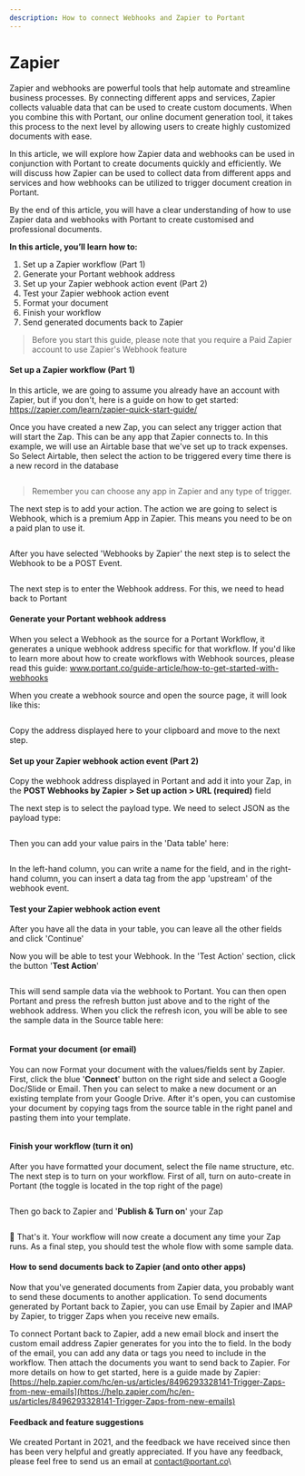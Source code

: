 ```yaml
---
description: How to connect Webhooks and Zapier to Portant
---
```


# Zapier

Zapier and webhooks are powerful tools that help automate and streamline business processes. By connecting different apps and services, Zapier collects valuable data that can be used to create custom documents. When you combine this with Portant, our online document generation tool, it takes this process to the next level by allowing users to create highly customized documents with ease.&#x20;

In this article, we will explore how Zapier data and webhooks can be used in conjunction with Portant to create documents quickly and efficiently. We will discuss how Zapier can be used to collect data from different apps and services and how webhooks can be utilized to trigger document creation in Portant.&#x20;

By the end of this article, you will have a clear understanding of how to use Zapier data and webhooks with Portant to create customised and professional documents.

**In this article, you’ll learn how to:**

1. Set up a Zapier workflow (Part 1)
2. Generate your Portant webhook address
3. Set up your Zapier webhook action event (Part 2)
4. Test your Zapier webhook action event
5. Format your document
6. Finish your workflow
7. Send generated documents back to Zapier

> Before you start this guide, please note that you require a Paid Zapier account to use Zapier's Webhook feature

#### Set up a Zapier workflow (Part 1)

In this article, we are going to assume you already have an account with Zapier, but if you don't, here is a guide on how to get started: https://zapier.com/learn/zapier-quick-start-guide/

Once you have created a new Zap, you can select any trigger action that will start the Zap. This can be any app that Zapier connects to. In this example, we will use an Airtable base that we've set up to track expenses. So Select Airtable, then select the action to be triggered every time there is a new record in the database

<figure><img src="https://assets-global.website-files.com/5f3b57b5405f8bd0f98b5e14/63d75b06d184c40284afba55_Screenshot%202023-01-30%20at%204.50.03%20pm.png" alt=""><figcaption></figcaption></figure>

> Remember you can choose any app in Zapier and any type of trigger.

The next step is to add your action. The action we are going to select is Webhook, which is a premium App in Zapier. This means you need to be on a paid plan to use it.

<figure><img src="https://assets-global.website-files.com/5f3b57b5405f8bd0f98b5e14/63d75bdfdbdc860066ff0087_Screenshot%202023-01-30%20at%204.53.34%20pm.png" alt=""><figcaption></figcaption></figure>

After you have selected 'Webhooks by Zapier' the next step is to select the Webhook to be a POST Event.

<figure><img src="https://assets-global.website-files.com/5f3b57b5405f8bd0f98b5e14/63d75c0420934af9ea4b5080_Screenshot%202023-01-30%20at%204.53.49%20pm.png" alt=""><figcaption></figcaption></figure>

The next step is to enter the Webhook address. For this, we need to head back to Portant

#### Generate your Portant webhook address

When you select a Webhook as the source for a Portant Workflow, it generates a unique webhook address specific for that workflow. If you'd like to learn more about how to create workflows with Webhook sources, please read this guide: www.portant.co/guide-article/how-to-get-started-with-webhooks

When you create a webhook source and open the source page, it will look like this:

<figure><img src="https://assets-global.website-files.com/5f3b57b5405f8bd0f98b5e14/63d75d2bcdfd6638ea275021_Screenshot%202023-01-30%20at%205.00.40%20pm.png" alt=""><figcaption></figcaption></figure>

Copy the address displayed here to your clipboard and move to the next step.

#### Set up your Zapier webhook action event (Part 2)

Copy the webhook address displayed in Portant and add it into your Zap, in the **POST Webhooks by Zapier > Set up action > URL (required)** field

The next step is to select the payload type. We need to select JSON as the payload type:

<figure><img src="https://assets-global.website-files.com/5f3b57b5405f8bd0f98b5e14/63d75d9b883e454a4b233e0c_Screenshot%202023-01-30%20at%205.02.16%20pm.png" alt=""><figcaption></figcaption></figure>

Then you can add your value pairs in the 'Data table' here:

<figure><img src="https://assets-global.website-files.com/5f3b57b5405f8bd0f98b5e14/63d782cf04687912c6a7a12a_Screenshot%202023-01-30%20at%207.40.45%20pm.png" alt=""><figcaption></figcaption></figure>

In the left-hand column, you can write a name for the field, and in the right-hand column, you can insert a data tag from the app 'upstream' of the webhook event.

#### Test your Zapier webhook action event

After you have all the data in your table, you can leave all the other fields and click 'Continue'

Now you will be able to test your Webhook. In the 'Test Action' section, click the button '**Test Action**'

<figure><img src="https://assets-global.website-files.com/5f3b57b5405f8bd0f98b5e14/63d78452737d36616dafadc6_Screenshot%202023-01-30%20at%207.41.01%20pm.png" alt=""><figcaption></figcaption></figure>

This will send sample data via the webhook to Portant. You can then open Portant and press the refresh button just above and to the right of the webhook address. When you click the refresh icon, you will be able to see the sample data in the Source table here:

<figure><img src="https://assets-global.website-files.com/5f3b57b5405f8bd0f98b5e14/63d78508dbdc86450101aa82_Screenshot%202023-01-30%20at%207.41.29%20pm.png" alt=""><figcaption></figcaption></figure>

#### Format your document (or email)

You can now Format your document with the values/fields sent by Zapier. First, click the blue '**Connect**' button on the right side and select a Google Doc/Slide or Email. Then you can select to make a new document or an existing template from your Google Drive. After it's open, you can customise your document by copying tags from the source table in the right panel and pasting them into your template.

<figure><img src="https://assets-global.website-files.com/5f3b57b5405f8bd0f98b5e14/63d7875462eaa3254abba30f_Screenshot%202023-01-30%20at%207.59.19%20pm.png" alt=""><figcaption></figcaption></figure>

#### Finish your workflow (turn it on)

After you have formatted your document, select the file name structure, etc. The next step is to turn on your workflow. First of all, turn on auto-create in Portant (the toggle is located in the top right of the page)

<figure><img src="https://assets-global.website-files.com/5f3b57b5405f8bd0f98b5e14/63d787e020934a53804e16bd_Screenshot%202023-01-30%20at%208.01.50%20pm.png" alt=""><figcaption></figcaption></figure>

Then go back to Zapier and '**Publish & Turn on**' your Zap

<figure><img src="https://assets-global.website-files.com/5f3b57b5405f8bd0f98b5e14/63d78823b9892d18af993921_Screenshot%202023-01-30%20at%208.02.04%20pm.png" alt=""><figcaption></figcaption></figure>

🎉 That's it. Your workflow will now create a document any time your Zap runs. As a final step, you should test the whole flow with some sample data.

#### How to send documents back to Zapier (and onto other apps)

Now that you've generated documents from Zapier data, you probably want to send these documents to another application. To send documents generated by Portant back to Zapier, you can use Email by Zapier and IMAP by Zapier, to trigger Zaps when you receive new emails.

To connect Portant back to Zapier, add a new email block and insert the custom email address Zapier generates for you into the to field. In the body of the email, you can add any data or tags you need to include in the workflow. Then attach the documents you want to send back to Zapier. For more details on how to get started, here is a guide made by Zapier: [https://help.zapier.com/hc/en-us/articles/8496293328141-Trigger-Zaps-from-new-emails](https://help.zapier.com/hc/en-us/articles/8496293328141-Trigger-Zaps-from-new-emails)

#### Feedback and feature suggestions

We created Portant in 2021, and the feedback we have received since then has been very helpful and greatly appreciated. If you have any feedback, please feel free to send us an email at [contact@portant.co](mailto:contact@portant.co)\


